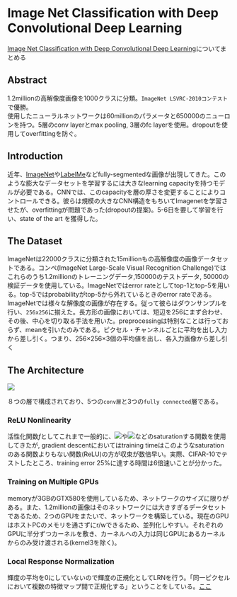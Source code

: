 # Image Net Classification with Deep Convolutional Deep Learning

[Image Net Classification with Deep Convolutional Deep Learning](https://papers.nips.cc/paper/4824-imagenet-classification-with-deep-convolutional-neural-networks.pdf)についてまとめる

## Abstract

1.2millionの高解像度画像を1000クラスに分類。`ImageNet LSVRC-2010コンテスト`で優勝。   
使用したニューラルネットワークは60millionのパラメータと650000のニューロンを持つ。5層のconv layerとmax pooling, 3層のfc layerを使用。dropoutを使用してoverfittingを防ぐ。

## Introduction

近年、[ImageNet](http://www.image-net.org/papers/imagenet_cvpr09.pdf)や[LabelMe](http://labelme.csail.mit.edu/Release3.0/)などfully-segmentedな画像が出現してきた。このような膨大なデータセットを学習するには大きなlearning capacityを持つモデルが必要である。CNNでは、このcapacityを層の厚さを変更することによりコントロールできる。彼らは規模の大きなCNN構造をもちいてImagenetを学習させたが、overfittingが問題であった(dropoutの提案)。5-6日を要して学習を行い、state of the art を獲得した。

## The Dataset

ImageNetは22000クラスに分類された15millionもの高解像度の画像データセットである。コンペ(ImageNet Large-Scale Visual Recognition Challenge)ではこれらのうち1.2millionのトレーニングデータ,150000のテストデータ, 50000の検証データを使用している。ImageNetではerror rateとしてtop-1とtop-5を用いる。top-5ではprobabilityがtop-5から外れているときのerror rateである。   
ImageNetでは様々な解像度の画像が存在する。従って彼らはダウンサンプルを行い、`256x256`に揃えた。長方形の画像においては、短辺を256にまず合わせ、その後、中心を切り取る手法を用いた。preprocessingは特別なことは行っておらず、meanを引いたのみである。ピクセル・チャンネルごとに平均を出し入力から差し引く。つまり、256×256×3個の平均値を出し、各入力画像から差し引く

## The Architecture

![](http://tecmemo.wpblog.jp/wp-content/uploads/2017/03/dl_alexnet-01.png)

８つの層で構成されており、5つの`conv層`と3つの`fully connected`層である。

### ReLU Nonlinearity

活性化関数*f*としてこれまで一般的に、<img src='https://latex.codecogs.com/gif.latex?f(x)=&space;tanh(x)'/>や<img src='https://latex.codecogs.com/gif.latex?f(x)=&space;(1&plus;e^{-x})'/>などのsaturationする関数を使用してきたが, gradient descentにおいてはtraining timeはこのようなsaturationのある関数よりもない関数(ReLU)の方が収束が数倍早い。実際、CIFAR-10でテストしたところ、training error 25%に達する時間は6倍速いことが分かった。

### Training on Multiple GPUs

memoryが3GBのGTX580を使用しているため、ネットワークのサイズに限りがある。また、1.2millionの画像はそのネットワークには大きすぎるデータセットであるため、2つのGPUをまたいで、ネットワークを構築している。現在のGPUはホストPCのメモリを通さずにr/wできるため、並列化しやすい。それぞれのGPUに半分ずつカーネルを敷き、カーネルへの入力は同じGPUにあるカーネルからのみ受け渡される(kernel3を除く)。

### Local Response Normalization

輝度の平均を0にしていないので輝度の正規化としてLRNを行う。「同一ピクセルにおいて複数の特徴マップ間で正規化する」ということをしている。[ここ](http://tatsudoya.blog.fc2.com/blog-entry-181.html)
